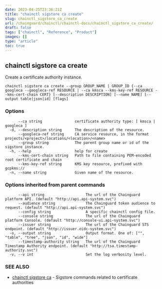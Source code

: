 ```yaml
---
date: 2023-04-25T23:36:21Z
title: "chainctl sigstore ca create"
slug: chainctl_sigstore_ca_create
url: /chainguard/chainctl/chainctl-docs/chainctl_sigstore_ca_create/
draft: false
tags: ["chainctl", "Reference", "Product"]
images: []
type: "article"
toc: true
---
```

## chainctl sigstore ca create

Create a certificate authority instance.

```
chainctl sigstore ca create --group GROUP_NAME | GROUP_ID {--ca googleca --googleca-ref RESOURCE | --ca kmsca --kms-key-ref RESOURCE --kms-cert-chain CERT} [--description DESCRIPTION] [--name NAME] [--output table|json|id] [flags]
```

### Options

```
      --ca string               certificate authority type: [ kmsca | googleca ]
  -d, --description string      The description of the resource.
      --googleca-ref string     CA service resource, in the format projects/<project>/locations/<location>/<name>
      --group string            The parent group name or id of the sigstore instance.
  -h, --help                    help for create
      --kms-cert-chain string   Path to file containing PEM-encoded root certificate and chain
      --kms-key-ref string      KMS key resource, prefixed with gcpkms://
  -n, --name string             Given name of the resource.
```

### Options inherited from parent commands

```
      --api string                   The url of the Chainguard platform API. (default "http://api.api-system.svc")
      --audience string              The Chainguard token audience to request. (default "http://api.api-system.svc")
      --config string                A specific chainctl config file.
      --console string               The url of the Chainguard platform Console. (default "http://console-ui.api-system.svc")
      --issuer string                The url of the Chainguard STS endpoint. (default "http://issuer.oidc-system.svc")
  -o, --output string                Output format. One of: ["", "table", "tree", "json", "id", "wide"]
      --timestamp-authority string   The url of the Chainguard Timestamp Authority endpoint. (default "http://tsa.timestamp-authority.svc")
  -v, --v int                        Set the log verbosity level.
```

### SEE ALSO

* [chainctl sigstore ca](/chainguard/chainctl/chainctl-docs/chainctl_sigstore_ca/)	 - Sigstore commands related to certificate authorities

